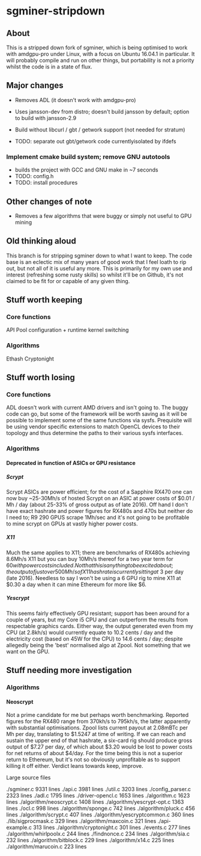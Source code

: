 # sgminer-stripdown


## About

This is a stripped down fork of sgminer, which is being optimised to work with amdgpu-pro under Linux, with a focus
on Ubuntu 16.04.1 in particular. It will probably compile and run on other things, but portability is not a priority
whilst the code is in a state of flux.  

## Major changes

- Removes ADL (it doesn't work with amdgpu-pro)
- Uses jansson-dev from distro; doesn't build jansson by default; option to build with jansson-2.9
- Build without libcurl / gbt / getwork support (not needed for stratum)



- TODO: separate out gbt/getwork code currentlyisolated by ifdefs 

### Implement cmake build system; remove GNU autotools

- builds the project with GCC and GNU make in ~7 seconds
- TODO: config.h
- TODO: install procedures

## Other changes of note

- Removes a few algorithms that were buggy or simply not useful to GPU mining




## Old thinking aloud


This branch is for stripping sgminer down to what I want to keep. The code base is an eclectic mix of many years of 
good work that I feel loath to rip out, but not all of it is useful any more. This is primarily for my own use and 
interest (refreshing some rusty skills) so whilst it'll be on Github, it's not claimed to be fit for or capable of
any given thing.

## Stuff worth keeping

### Core functions

API
Pool configuration + runtime kernel switching

### Algorithms

Ethash
Cryptonight



## Stuff worth losing

### Core functions

ADL doesn't work with current AMD drivers and isn't going to. The buggy code can go, but some of the framework
will be worth saving as it will be possible to implement some of the same functions via sysfs. Prequisite will
be using vendor specific extensions to match OpenCL devices to their topology and thus determine the paths to
their various sysfs interfaces.

### Algorithms

#### Deprecated in function of ASICs or GPU resistance

##### Scrypt

Scrypt ASICs are power efficient; for the cost of a Sapphire RX470 one can now buy ~25-30Mh/s of hosted Scrypt on 
an ASIC at power costs of $0.01 / Mh / day (about 25-33% of gross output as of late 2016). Off hand I don't have
exact hashrate and power figures for RX480s and 470s but neither do I need to; R9 290 GPUS scrape 1Mh/sec and it's
not going to be profitable to mine scrypt on GPUs at vastly higher power costs.

##### X11

Much the same applies to X11; there are benchmarks of RX480s achieving 8.6Mh/s X11 but you can buy 10Mh/s thereof
for a two year term for $60 with power costs included. Not that this is anything to be excited about; the output
of just over 500 Mh/s of X11 hashrate is currently sitting at ~$3 per day (late 2016). Needless to say I won't be
using a 6 GPU rig to mine X11 at $0.30 a day when it can mine Ethereum for more like $6.

##### Yescrypt

This seems fairly effectively GPU resistant; support has been around for a couple of years, but my Core i5 CPU 
and can outperform the results from respectable graphics cards. Either way, the output generated even from my
CPU (at 2.8kh/s) would currently equate to 10.2 cents / day and the electricity cost (based on 45W for the CPU)
to 14.6 cents / day; despite allegedly being the 'best' normalised algo at Zpool. Not something that we want on
the GPU.




## Stuff needing more investigation

### Algorithms

#### Neoscrypt

Not a prime candidate for me but perhaps worth benchmarking. Reported figures for the RX480 range from 370kh/s to
795kh/s, the latter apparently with substantial optimisations. Zpool lists current payout at 2.08mBTc per Mh per 
day, translating to $1.5247 at time of writing. If we can reach and sustain the upper end of that hashrate, a 
six-card rig should produce gross output of $7.27 per day, of which about $3.20 would be lost to power costs for
net returns of about $4/day. For the time being this is not a superior return to Ethereum, but it's not so obviously 
unprofitable as to support killing it off either. Verdict leans towards keep, improve.



Large source files

./sgminer.c 9331 lines
./api.c 3981 lines
./util.c 3203 lines
./config_parser.c 2323 lines
./adl.c 1795 lines
./driver-opencl.c 1653 lines
./algorithm.c 1623 lines
./algorithm/neoscrypt.c 1408 lines
./algorithm/yescrypt-opt.c 1363 lines
./ocl.c 998 lines
./algorithm/sponge.c 742 lines
./algorithm/pluck.c 456 lines
./algorithm/scrypt.c 407 lines
./algorithm/yescryptcommon.c 360 lines
./lib/sigprocmask.c 329 lines
./algorithm/maxcoin.c 321 lines
./api-example.c 313 lines
./algorithm/cryptonight.c 301 lines
./events.c 277 lines
./algorithm/whirlpoolx.c 244 lines
./findnonce.c 234 lines
./algorithm/sia.c 232 lines
./algorithm/bitblock.c 229 lines
./algorithm/x14.c 225 lines
./algorithm/marucoin.c 223 lines

